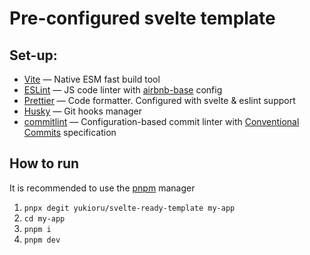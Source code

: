 # Pre-configured svelte template

## Set-up:

- [Vite](https://vitejs.dev/) — Native ESM fast build tool
- [ESLint](https://eslint.org/) — JS code linter with [airbnb-base](https://github.com/airbnb/javascript/tree/master/packages/eslint-config-airbnb-base) config
- [Prettier](https://prettier.io/) — Code formatter. Configured with svelte & eslint support
- [Husky](https://github.com/typicode/husky) — Git hooks manager
- [commitlint](https://commitlint.js.org/) — Configuration-based commit linter with [Conventional Commits](https://www.conventionalcommits.org/) specification

## How to run

It is recommended to use the [pnpm](https://pnpm.io/) manager

1. `pnpx degit yukioru/svelte-ready-template my-app`
2. `cd my-app`
3. `pnpm i`
4. `pnpm dev`

